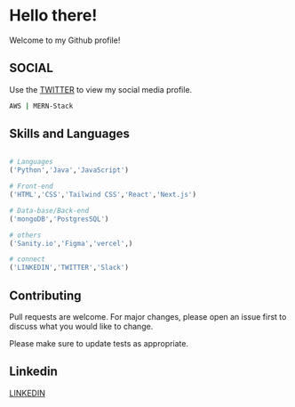 # Hello there!

Welcome to my Github profile!

## SOCIAL

Use the [TWITTER](https://x.com/thapa_bimash) to view my social media profile.

```bash
AWS | MERN-Stack
```

## Skills and Languages

```python

# Languages
('Python','Java','JavaScript')

# Front-end
('HTML','CSS','Tailwind CSS','React','Next.js')

# Data-base/Back-end
('mongoDB','PostgresSQL')

# others
('Sanity.io','Figma','vercel',)

# connect
('LINKEDIN','TWITTER','Slack')
```

## Contributing

Pull requests are welcome. For major changes, please open an issue first
to discuss what you would like to change.

Please make sure to update tests as appropriate.

## Linkedin

[LINKEDIN](https://www.linkedin.com/in/bimash-thapa-2060-2003-/)
